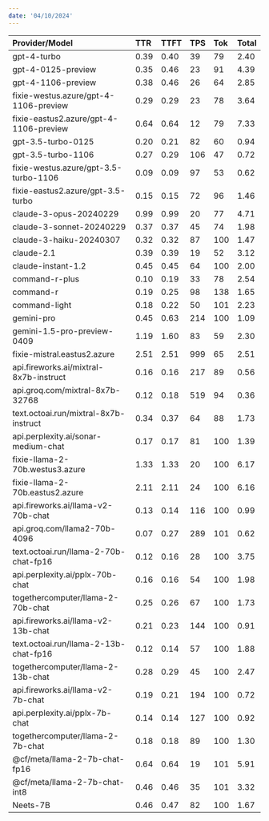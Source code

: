 ```yaml
---
date: '04/10/2024'
---
```


| Provider/Model                           | TTR  | TTFT | TPS | Tok | Total |
| :--------------------------------------- | :--- | :--- | :-- | :-- | :---- |
| gpt-4-turbo                              | 0.39 | 0.40 |  39 |  79 |  2.40 |
| gpt-4-0125-preview                       | 0.35 | 0.46 |  23 |  91 |  4.39 |
| gpt-4-1106-preview                       | 0.38 | 0.46 |  26 |  64 |  2.85 |
| fixie-westus.azure/gpt-4-1106-preview    | 0.29 | 0.29 |  23 |  78 |  3.64 |
| fixie-eastus2.azure/gpt-4-1106-preview   | 0.64 | 0.64 |  12 |  79 |  7.33 |
| gpt-3.5-turbo-0125                       | 0.20 | 0.21 |  82 |  60 |  0.94 |
| gpt-3.5-turbo-1106                       | 0.27 | 0.29 | 106 |  47 |  0.72 |
| fixie-westus.azure/gpt-3.5-turbo-1106    | 0.09 | 0.09 |  97 |  53 |  0.62 |
| fixie-eastus2.azure/gpt-3.5-turbo        | 0.15 | 0.15 |  72 |  96 |  1.46 |
| claude-3-opus-20240229                   | 0.99 | 0.99 |  20 |  77 |  4.71 |
| claude-3-sonnet-20240229                 | 0.37 | 0.37 |  45 |  74 |  1.98 |
| claude-3-haiku-20240307                  | 0.32 | 0.32 |  87 | 100 |  1.47 |
| claude-2.1                               | 0.39 | 0.39 |  19 |  52 |  3.12 |
| claude-instant-1.2                       | 0.45 | 0.45 |  64 | 100 |  2.00 |
| command-r-plus                           | 0.10 | 0.19 |  33 |  78 |  2.54 |
| command-r                                | 0.19 | 0.25 |  98 | 138 |  1.65 |
| command-light                            | 0.18 | 0.22 |  50 | 101 |  2.23 |
| gemini-pro                               | 0.45 | 0.63 | 214 | 100 |  1.09 |
| gemini-1.5-pro-preview-0409              | 1.19 | 1.60 |  83 |  59 |  2.30 |
| fixie-mistral.eastus2.azure              | 2.51 | 2.51 | 999 |  65 |  2.51 |
| api.fireworks.ai/mixtral-8x7b-instruct   | 0.16 | 0.16 | 217 |  89 |  0.56 |
| api.groq.com/mixtral-8x7b-32768          | 0.12 | 0.18 | 519 |  94 |  0.36 |
| text.octoai.run/mixtral-8x7b-instruct    | 0.34 | 0.37 |  64 |  88 |  1.73 |
| api.perplexity.ai/sonar-medium-chat      | 0.17 | 0.17 |  81 | 100 |  1.39 |
| fixie-llama-2-70b.westus3.azure          | 1.33 | 1.33 |  20 | 100 |  6.17 |
| fixie-llama-2-70b.eastus2.azure          | 2.11 | 2.11 |  24 | 100 |  6.16 |
| api.fireworks.ai/llama-v2-70b-chat       | 0.13 | 0.14 | 116 | 100 |  0.99 |
| api.groq.com/llama2-70b-4096             | 0.07 | 0.27 | 289 | 101 |  0.62 |
| text.octoai.run/llama-2-70b-chat-fp16    | 0.12 | 0.16 |  28 | 100 |  3.75 |
| api.perplexity.ai/pplx-70b-chat          | 0.16 | 0.16 |  54 | 100 |  1.98 |
| togethercomputer/llama-2-70b-chat        | 0.25 | 0.26 |  67 | 100 |  1.73 |
| api.fireworks.ai/llama-v2-13b-chat       | 0.21 | 0.23 | 144 | 100 |  0.91 |
| text.octoai.run/llama-2-13b-chat-fp16    | 0.12 | 0.14 |  57 | 100 |  1.88 |
| togethercomputer/llama-2-13b-chat        | 0.28 | 0.29 |  45 | 100 |  2.47 |
| api.fireworks.ai/llama-v2-7b-chat        | 0.19 | 0.21 | 194 | 100 |  0.72 |
| api.perplexity.ai/pplx-7b-chat           | 0.14 | 0.14 | 127 | 100 |  0.92 |
| togethercomputer/llama-2-7b-chat         | 0.18 | 0.18 |  89 | 100 |  1.30 |
| @cf/meta/llama-2-7b-chat-fp16            | 0.64 | 0.64 |  19 | 101 |  5.91 |
| @cf/meta/llama-2-7b-chat-int8            | 0.46 | 0.46 |  35 | 101 |  3.32 |
| Neets-7B                                 | 0.46 | 0.47 |  82 | 100 |  1.67 |
